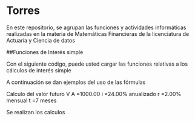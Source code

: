 # Torres
En este repositorio, se agrupan las funciones y actividades informáticas realizadas en la materia de Matemáticas Financieras de la licenciatura de Actuaría y Ciencia de datos

##Funciones de Interés simple

Con el siguiente código, puede usted cargar las funciones relativas a los cálculos de interés simple

A continuación se dan ejemplos del uso de las fórmulas

Calculo del valor futuro
V
A
=$1000.00$ 
i
=24.00% anualizado 
r
=2.00% mensual 
t
=7 meses

Se realizan los calculos
